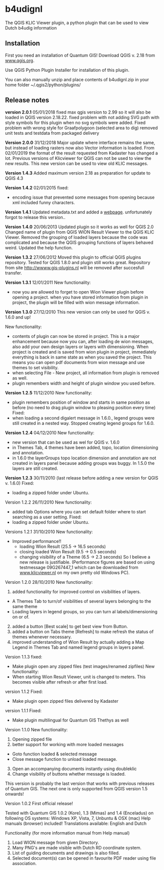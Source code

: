 b4udignl
========

The QGIS KLIC Viewer plugin, a python plugin that can be used to view Dutch b4udig information

Installation
------------
First you need an installation of Quantum GIS! 
Download QGIS v. 2.18 from www.qgis.org.

Use QGIS Python Plugin Installer for installation of this plugin.

You can also manually unzip and place contents of b4udignl.zip
in your home folder ~/.qgis2/python/plugins/

Release notes
-------------
**version 2.0.1** 05/01/2018
fixed max qgis version to 2.99 so it will also be loaded in QGIS version 2.18.22.
fixed problem with not adding SVG path with style symbols for this plugin when no svg symbols were added.
Fixed problem with wrong style for Graafpolygoon (selected area to dig)
removed unit tests and testdata from packaged delivery

**Version 2.0.0** 31/12/2018
Major update where interface remains the same, but instead of loading rasters now also Vector information is loaded.
From 02/01/2019 the format of the result requested from Kadaster has changed a lot.
Previous versions of Klicviewer for QGIS can not be used to view the new results.
This new version can be used to view old KLIC messages.

**Version 1.4.3**
Added maximum version 2.18 as preparation for update to QGIS 4.3

**Version 1.4.2** 02/01/2015
fixed:
* encoding issue that prevented some messages from opening because xml included funny characters.

**Version 1.4.1** 
Updated metadata.txt and added a [webpage](http://diethard2.github.io/b4udignl). unfortunately forgot to release this version..

**Version 1.4.0** 20/06/2013
Updated plugin so it works as well for QGIS 2.0
Changed name of plugin from QGIS WION Result Viewer to
the QGIS KLIC Viewer.
Removed the grouping of loaded layers because the code was complicated
and because the QGIS grouping functions of layers behaved weird.
Updated the help function.


**Version 1.3.2** 27/06/2012
Moved this plugin to official QGIS plugins repository.
Tested for QGIS 1.8.0 and plugin still works great.
Repository from site http://wwww.gis-plugins.nl will be removed after
succesfull transfer.


**Version 1.3.1** 12/01/2011
New functionality:
*  now you are allowed to forget to open Wion Viewer plugin
   before opening a project. when you have stored information
   from plugin in project, the plugin will be filled with wion
   message information.


**Version 1.3.0** 27/12/2010
This new version can only be used for QGIS v. 1.6.0 and up!

New functionality:
* contents of plugin can now be stored in project.
  This is a major enhancement because now you can, after
  loading de wion messages, also add your own design layers
  or layers with dimensioning.
  When project is created and is saved from wion plugin
  in project, immediately everything is back in same state
  as when you saved the project. This means you can open
  pdf documents from wion message and use themes to set
  visibility.
* when selecting File - New project, all information from plugin is removed as well.
* plugin remembers width and height of plugin window you used before.

**Version 1.2.5** 11/12/2010
New functionality:
* plugin remembers position of window and starts in same position as before (no need to drag plugin window to pleasing position every time)
Fixed:
* when loading a second digalert message in 1.6.0., legend groups were still created in a nested way. Stopped creating legend groups for 1.6.0.
    
**Version 1.2.4** 04/12/2010
New functionality:
* new version that can be used as wel for QGIS v. 1.6.0
* in Themes Tab, 4 themes have been added, topo, location dimensioning and annotation.
* in 1.6.0 the layerGroups topo location dimension and annotation are not created in layers panel because adding groups was buggy. In 1.5.0 the layers are still created.
     

**Version 1.2.3** 30/11/2010
(last release before adding a new version for QGIS v. 1.6.0)
Fixed:
* loading a zipped folder under Ubuntu.  


Version 1.2.2 26/11/2010
New functionality:
* added tab Options where you can set default folder where to start searching as a user setting. 
Fixed:
* loading a zipped folder under Ubuntu.  


Versions 1.2.1 31/10/2010
New functionality:
* Improved performance!!
  * loading Wion Result (25.5 -> 16.5 seconds)
  * closing loaded Wion Result (9.5 -> 0.5 seconds)
  * changing visibility of a Theme (6.5 -> 2.3 seconds)
So I believe a new release is justifiable.
(Performance figures are based on using testmessage
 09G267447_1 which can be downloaded from www.klicviewer.nl
 on my own pretty old Windows PC). 


Version 1.2.0 28/10/2010
New functionality:
1. added functionality for improved control on visibilities of layers.
  * A Themes Tab to turn/of visibilities of several layers belonging to the same theme
  * Loading layers in legend groups, so you can turn al labels/dimensioning on or of.
2. added a button [Best scale] to get best view from Button.
3. added a button on Tabs theme [Refresh] to make refresh the status of themes whenever necessary.
4. improved understanding of Wion Result by actually adding a Map Legend in Themes Tab and named legend groups in layers panel.

Version 1.1.3
fixed: 
* Make plugin open any zipped files (test images/renamed zipfiles)
New functionality:
* When starting Wion Result Viewer, unit is changed to meters. This becomes visible after refresh or after first load.

version 1.1.2
Fixed: 
* Make plugin open zipped files delivered by Kadaster

version 1.1.1
Fixed: 
* Make plugin multilingual for Quantum GIS Thethys as well

Version 1.1.0
New functionality:
1. Opening zipped file
2. better support for working with more loaded messages
  * Goto function loaded & selected message
  * Close message function to unload loaded message.
3. Open an accompanying documents instantly using doubleklic
4. Change visibility of buttons whether message is loaded.

This version is probably the last version that works with
previous releases of Quantum GIS. The next one is only
supported from QGIS version 1.5 onwards! 

Version 1.0.2
First official release!

Tested with Quantum GIS 1.0.2 (Kore), 1.3 (Mimas) and 1.4
(Enceladus) on following OS systems: Windows XP, Vista, 7,
Unbuntu & OSX (mac) Help manuals (browser) included!
Translations available: English and Dutch

Functionality (for more information manual from Help manual)
1. Load WION message from given Directory.
2. Many PNG's are made visible with Dutch RD coordinate system.
3. List of guiding documents and drawings is also filled.
4. Selected document(s) can be opened in favourite PDF reader
   using file association.
